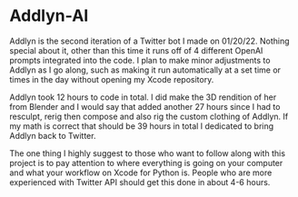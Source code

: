 # Addlyn-AI


Addlyn is the second iteration of a Twitter bot I made on 01/20/22. Nothing special about it, other than this time it runs off of 4 different OpenAI prompts integrated into the code. I plan to make minor adjustments to Addlyn as I go along, such as making it run automatically at a set time or times in the day without opening my Xcode repository. 


Addlyn took 12 hours to code in total. I did make the 3D rendition of her from Blender and I would say that added another 27 hours since I had to resculpt, rerig then compose and also rig the custom clothing of Addlyn. If my math is correct that should be 39 hours in total I dedicated to bring Addlyn back to Twitter.


The one thing I highly suggest to those who want to follow along with this project is to pay attention to where everything is going on your computer and what your workflow on Xcode for Python is. People who are more experienced with Twitter API should get this done in about 4-6 hours.
